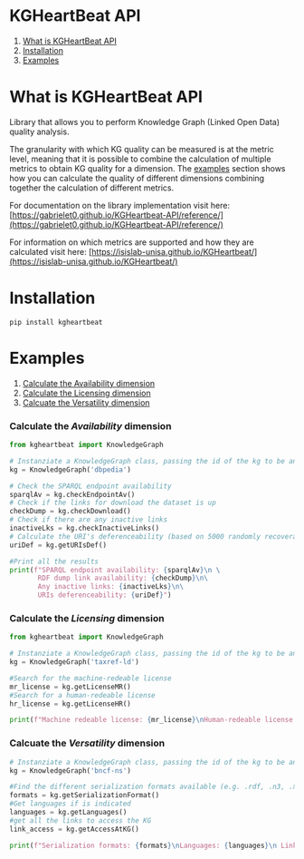 # KGHeartBeat API

1. [What is KGHeartBeat API](#what-is-kgheartbeat-api)
2. [Installation](#installation)
3. [Examples](#examples)  

# What is KGHeartBeat API
Library that allows you to perform Knowledge Graph (Linked Open Data) quality analysis.

The granularity with which KG quality can be measured is at the metric level, meaning that it is possible to combine the calculation of multiple metrics to obtain KG quality for a dimension. The [examples](#examples) section shows how you can calculate the quality of different dimensions combining together the calculation of different metrics.

For documentation on the library implementation visit here: [https://gabrielet0.github.io/KGHeartbeat-API/reference/](https://gabrielet0.github.io/KGHeartbeat-API/reference/)

For information on which metrics are supported and how they are calculated visit here: [https://isislab-unisa.github.io/KGHeartbeat/](https://isislab-unisa.github.io/KGHeartbeat/)
# Installation
```
pip install kgheartbeat
```

# Examples
1. [Calculate the Availability dimension](#calculate-the-availability-dimension)
2. [Calculate the Licensing dimension](#calculate-the-licensing-dimension)
3. [Calcuate the Versatility dimension](#calcuate-the-versatility-dimension)

### Calculate the *Availability* dimension
```Python
from kgheartbeat import KnowledgeGraph

# Instanziate a KnowledgeGraph class, passing the id of the kg to be analyzed
kg = KnowledgeGraph('dbpedia')

# Check the SPARQL endpoint availability
sparqlAv = kg.checkEndpointAv()
# Check if the links for download the dataset is up
checkDump = kg.checkDownload()
# Check if there are any inactive links
inactiveLks = kg.checkInactiveLinks()
# Calculate the URI's deferenceability (based on 5000 randomly recoverable uri). THIS COULD TAKE TIME, DEPENDS ON THE SPEED OF THE ENDPOINT (~45 min. for DBpedia)
uriDef = kg.getURIsDef()

#Print all the results
print(f"SPARQL endpoint availability: {sparqlAv}\n \
       RDF dump link availability: {checkDump}\n\
       Any inactive links: {inactiveLks}\n\
       URIs deferenceability: {uriDef}")
```

### Calculate the *Licensing* dimension

```Python
from kgheartbeat import KnowledgeGraph

# Instanziate a KnowledgeGraph class, passing the id of the kg to be analyzed
kg = KnowledgeGraph('taxref-ld')

#Search for the machine-redeable license
mr_license = kg.getLicenseMR()
#Search for a human-redeable license
hr_license = kg.getLicenseHR()

print(f"Machine redeable license: {mr_license}\nHuman-redeable license: {hr_license}")
```

### Calcuate the *Versatility* dimension
```Python
# Instanziate a KnowledgeGraph class, passing the id of the kg to be analyzed
kg = KnowledgeGraph('bncf-ns')

#Find the different serialization formats available (e.g. .rdf, .n3, .xml)
formats = kg.getSerializationFormat()
#Get languages if is indicated
languages = kg.getLanguages()
#get all the links to access the KG
link_access = kg.getAccessAtKG()

print(f"Serialization formats: {formats}\nLanguages: {languages}\n Link to access the KG:{link_access}\n")
```

